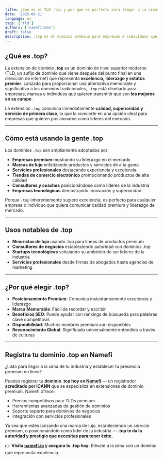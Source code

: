 ```yaml
---
title: ¿Qué es el TLD .top y por qué es perfecto para llegar a la cima?
date: '2025-06-21'
language: es
tags: ['tld']
authors: ['namefiteam']
draft: false
description: .top es el dominio premium para empresas e individuos que buscan la excelencia. Descubre por qué es la elección perfecta para posicionarse primero y lograr el éxito en línea.
---
```


## **¿Qué es .top?**

La extensión de dominio **.top** es un dominio de nivel superior moderno (TLD, un sufijo de dominio que viene después del punto final en una dirección de internet) que representa **excelencia, liderazgo y estatus premier**. Lanzado para proporcionar una alternativa memorable y significativa a los dominios tradicionales, `.top` está diseñado para empresas, marcas e individuos que quieren transmitir que son **los mejores en su campo**.

La extensión `.top` comunica inmediatamente **calidad, superioridad y servicio de primera clase**, lo que la convierte en una opción ideal para empresas que quieren posicionarse como líderes del mercado.

---

## **Cómo está usando la gente .top**

Los dominios `.top` son ampliamente adoptados por:

* **Empresas premium** mostrando su liderazgo en el mercado
* **Marcas de lujo** enfatizando productos y servicios de alta gama
* **Servicios profesionales** destacando experiencia y excelencia
* **Tiendas de comercio electrónico** promocionando productos de alta calidad
* **Consultores y coaches** posicionándose como líderes de la industria
* **Empresas tecnológicas** demostrando innovación y superioridad

Porque `.top` inherentemente sugiere excelencia, es perfecto para cualquier empresa o individuo que quiera comunicar calidad premium y liderazgo de mercado.

---

## **Usos notables de .top**

* **Minoristas de lujo** usando .top para líneas de productos premium
* **Consultores de negocios** estableciendo autoridad con dominios .top
* **Startups tecnológicas** señalando su ambición de ser líderes de la industria
* **Servicios profesionales** desde firmas de abogados hasta agencias de marketing

---

## **¿Por qué elegir .top?**

* **Posicionamiento Premium**: Comunica instantáneamente excelencia y liderazgo
* **Marca Memorable**: Fácil de recordar y escribir
* **Beneficios SEO**: Puede ayudar con rankings de búsqueda para palabras clave competitivas
* **Disponibilidad**: Muchos nombres premium aún disponibles
* **Reconocimiento Global**: Significado universalmente entendido a través de culturas

---

## **Registra tu dominio .top en Namefi**

¿Listo para llegar a la cima de tu industria y establecer tu presencia premium en línea?

Puedes registrar tu **dominio .top hoy en [Namefi](https://namefi.io)** — un registrador **acreditado por ICANN** que se especializa en extensiones de dominio premium. Namefi ofrece:

* Precios competitivos para TLDs premium
* Herramientas avanzadas de gestión de dominios
* Soporte experto para dominios de negocios
* Integración con servicios profesionales

Ya sea que estés lanzando una marca de lujo, estableciendo un servicio premium, o posicionándote como líder de la industria — **.top te da la autoridad y prestigio que necesitas para tener éxito.**

👉 **Visita [namefi.io](https://namefi.io) y asegura tu .top hoy.**
Elévate a la cima con un dominio que representa excelencia.
